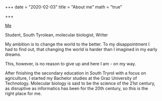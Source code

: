 +++
date = "2020-02-03"
title = "About me"
math = "true"

+++


[Me](/static/meinbild.jpg)


Student, South Tyrolean, molecular biologist, Writer

My ambition is to change the world to the better. To my disappointment I had to find out, that changing the world is harder than I imagined in my early dreams.

This, however, is no reason to give up and here I am - on my way.

After finishing the secondary education in South Tryrol with a focus on agriculture, I started my Bachelor studies at the Graz University of Technology. Molecular biology is said to be the science of the 21st century, as disruptive as informatics has been for the 20th century, so this is the right place for me.